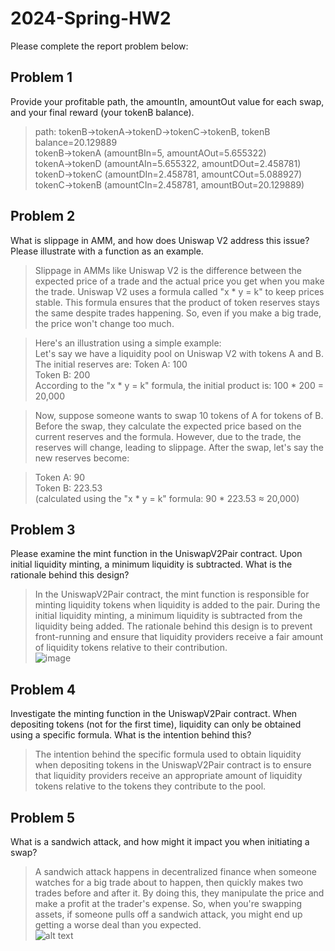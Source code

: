 # 2024-Spring-HW2

Please complete the report problem below:

## Problem 1
Provide your profitable path, the amountIn, amountOut value for each swap, and your final reward (your tokenB balance).

> path: tokenB->tokenA->tokenD->tokenC->tokenB, tokenB balance=20.129889  
> tokenB->tokenA (amountBIn=5, amountAOut=5.655322)  
tokenA->tokenD (amountAIn=5.655322, amountDOut=2.458781)  
tokenD->tokenC (amountDIn=2.458781, amountCOut=5.088927)  
tokenC->tokenB (amountCIn=2.458781, amountBOut=20.129889)

## Problem 2
What is slippage in AMM, and how does Uniswap V2 address this issue? Please illustrate with a function as an example.

> Slippage in AMMs like Uniswap V2 is the difference between the expected price of a trade and the actual price you get when you make the trade. Uniswap V2 uses a formula called "x * y = k" to keep prices stable. This formula ensures that the product of token reserves stays the same despite trades happening. So, even if you make a big trade, the price won't change too much.
 
> Here's an illustration using a simple example:  
  Let's say we have a liquidity pool on Uniswap V2 with tokens A and B. The initial reserves are:
Token A: 100  
Token B: 200    
According to the "x * y = k" formula, the initial product is:
100 * 200 = 20,000

> Now, suppose someone wants to swap 10 tokens of A for tokens of B. Before the swap, they calculate the expected price based on the current reserves and the formula. However, due to the trade, the reserves will change, leading to slippage.
After the swap, let's say the new reserves become:

> Token A: 90  
Token B: 223.53   
(calculated using the "x * y = k" formula: 90 * 223.53 ≈ 20,000)

## Problem 3
Please examine the mint function in the UniswapV2Pair contract. Upon initial liquidity minting, a minimum liquidity is subtracted. What is the rationale behind this design?

> In the UniswapV2Pair contract, the mint function is responsible for minting liquidity tokens when liquidity is added to the pair. During the initial liquidity minting, a minimum liquidity is subtracted from the liquidity being added. The rationale behind this design is to prevent front-running and ensure that liquidity providers receive a fair amount of liquidity tokens relative to their contribution.  
> ![image](https://github.com/csie-zhou/Homework-2/assets/148289135/cdd0d413-4471-4fd5-9f65-e7fd35240993)


## Problem 4
Investigate the minting function in the UniswapV2Pair contract. When depositing tokens (not for the first time), liquidity can only be obtained using a specific formula. What is the intention behind this?

> The intention behind the specific formula used to obtain liquidity when depositing tokens in the UniswapV2Pair contract is to ensure that liquidity providers receive an appropriate amount of liquidity tokens relative to the tokens they contribute to the pool.  

## Problem 5
What is a sandwich attack, and how might it impact you when initiating a swap?

> A sandwich attack happens in decentralized finance when someone watches for a big trade about to happen, then quickly makes two trades before and after it. By doing this, they manipulate the price and make a profit at the trader's expense. So, when you're swapping assets, if someone pulls off a sandwich attack, you might end up getting a worse deal than you expected.  
![alt text](https://miro.medium.com/v2/resize:fit:720/format:webp/1*rHlyRxl4DEIOhHr63Zqubw.png)

